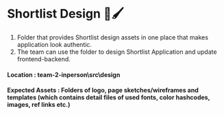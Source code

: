 # Shortlist Design 🏫🖌

1. Folder that provides Shortlist design assets in one place that makes application look authentic.
2. The team can use the folder to design Shortlist Application and update frontend-backend.

#### Location : team-2-inperson\src\design
#### Expected Assets : Folders of logo, page sketches/wireframes and templates (which contains detail files of used fonts, color hashcodes, images, ref links etc.)
